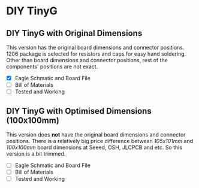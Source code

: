 # DIY TinyG
## DIY TinyG with Original Dimensions
This version has the original board dimensions and connector positions. 1206 package is selected for resistors and caps for easy hand soldering. Other than board dimensions and connector positions, rest of the components' positions are not exact.

- [X] Eagle Schmatic and Board File
- [ ] Bill of Materials
- [ ] Tested and Working

## DIY TinyG with Optimised Dimensions (100x100mm)
This version does **not** have the original board dimensions and connector positions. There is a relatively big price difference between *105x101mm* and *100x100mm* board dimensions at Seeed, OSH, JLCPCB and etc. So this version is a bit trimmed.

- [ ] Eagle Schmatic and Board File
- [ ] Bill of Materials
- [ ] Tested and Working

